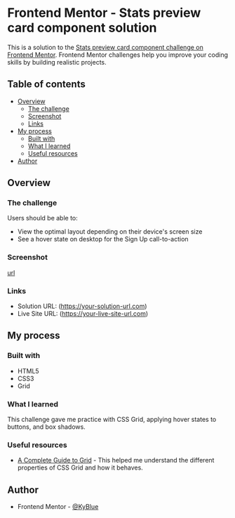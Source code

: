 # Frontend Mentor - Stats preview card component solution

This is a solution to the [Stats preview card component challenge on Frontend Mentor](https://www.frontendmentor.io/challenges/stats-preview-card-component-8JqbgoU62). Frontend Mentor challenges help you improve your coding skills by building realistic projects. 

## Table of contents

- [Overview](#overview)
  - [The challenge](#the-challenge)
  - [Screenshot](#screenshot)
  - [Links](#links)
- [My process](#my-process)
  - [Built with](#built-with)
  - [What I learned](#what-i-learned)
  - [Useful resources](#useful-resources)
- [Author](#author)

## Overview

### The challenge

Users should be able to:

- View the optimal layout depending on their device's screen size
- See a hover state on desktop for the Sign Up call-to-action

### Screenshot

[url](https://gyazo.com/b2310ac252958b89c532b6f14643d993)

### Links

- Solution URL: (https://your-solution-url.com)
- Live Site URL: (https://your-live-site-url.com)

## My process

### Built with

- HTML5
- CSS3
- Grid

### What I learned

This challenge gave me practice with CSS Grid, applying hover states to buttons, and box shadows.

### Useful resources

- [A Complete Guide to Grid](https://css-tricks.com/snippets/css/complete-guide-grid/#properties-for-the-childrengrid-items) - This helped me understand the different properties of CSS Grid and how it behaves.

## Author

- Frontend Mentor - [@KyBlue](https://www.frontendmentor.io/profile/KyBlue)

